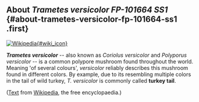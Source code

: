 About *Trametes versicolor FP-101664 SS1* {#about-trametes-versicolor-fp-101664-ss1 .first}
-----------------------------------------

[![Wikipedia](/img/wikipedia_logo_v2_en.png){#wiki_icon}](http://en.wikipedia.org/wiki/Trametes_versicolor)

***Trametes versicolor*** -- also known as *Coriolus versicolor* and
*Polyporus versicolor* -- is a common polypore mushroom found throughout
the world. Meaning \'of several colours\', *versicolor* reliably
describes this mushroom found in different colors. By example, due to
its resembling multiple colors in the tail of wild turkey, *T.
versicolor* is commonly called **turkey tail**.

([Text](http://en.wikipedia.org/wiki/Trametes_versicolor) from
[Wikipedia](http://en.wikipedia.org/), the free encyclopaedia.)
